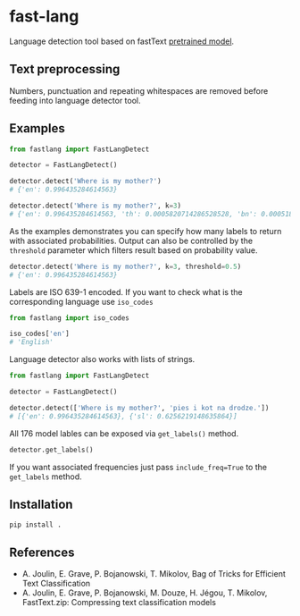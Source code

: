 # fast-lang
Language detection tool based on fastText [pretrained model](https://fasttext.cc/docs/en/language-identification.html).

## Text preprocessing
Numbers, punctuation and repeating whitespaces are removed before feeding into language detector tool.

## Examples
```python
from fastlang import FastLangDetect

detector = FastLangDetect()

detector.detect('Where is my mother?') 
# {'en': 0.996435284614563}

detector.detect('Where is my mother?', k=3)
# {'en': 0.996435284614563, 'th': 0.0005820714286528528, 'bn': 0.0005180443404242396}
```
As the examples demonstrates you can specify how many labels to return with associated probabilities. 
Output can also be controlled by the `threshold` parameter which filters result based on probability value.
```python
detector.detect('Where is my mother?', k=3, threshold=0.5)
# {'en': 0.996435284614563}
```
Labels are ISO 639-1 encoded. If you want to check what is the corresponding language use `iso_codes`
```python
from fastlang import iso_codes

iso_codes['en']
# 'English'
```
Language detector also works with lists of strings.
```python
from fastlang import FastLangDetect

detector = FastLangDetect()

detector.detect(['Where is my mother?', 'pies i kot na drodze.'])
# [{'en': 0.996435284614563}, {'sl': 0.6256219148635864}] 
```
All 176 model lables can be exposed via `get_labels()` method.
```python
detector.get_labels()
```
If you want associated frequencies just pass `include_freq=True` to the `get_labels` method.

## Installation
`pip install .`

## References
* A. Joulin, E. Grave, P. Bojanowski, T. Mikolov, Bag of Tricks for Efficient Text Classification
* A. Joulin, E. Grave, P. Bojanowski, M. Douze, H. Jégou, T. Mikolov, FastText.zip: Compressing text classification models
